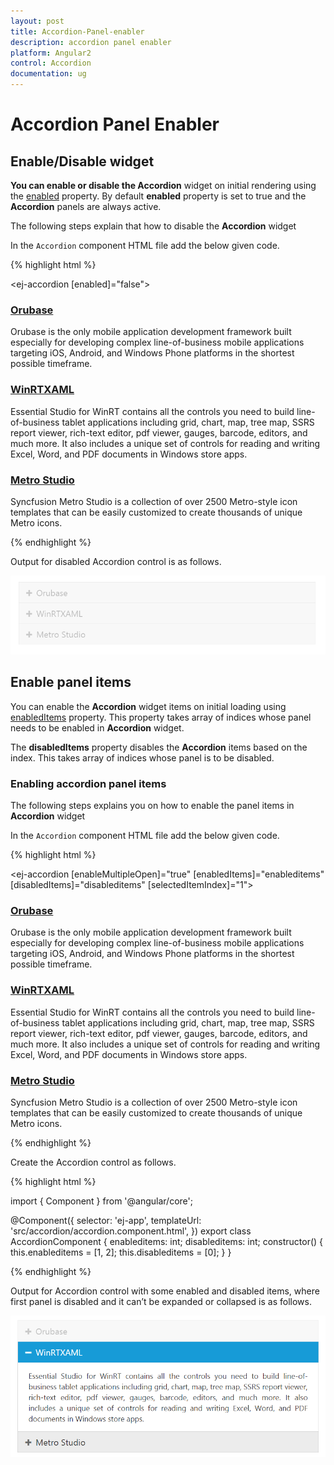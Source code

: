 ```yaml
---
layout: post
title: Accordion-Panel-enabler
description: accordion panel enabler
platform: Angular2
control: Accordion 
documentation: ug
---
```


# Accordion Panel Enabler

## Enable/Disable widget

**You can enable or disable the Accordion** widget on initial rendering using the [enabled](https://help.syncfusion.com/api/js/ejaccordion#members:enabled) property. By default **enabled** property is set to true and the **Accordion** panels are always active. 

The following steps explain that how to disable the **Accordion** widget

In the `Accordion` component HTML file add the below given code.

{% highlight html %}

<ej-accordion [enabled]="false">
<h3>
        <a href="#">Orubase</a>
    </h3>
    <div>
        <!-- add accordion contents here to load contents under this header -->
        Orubase is the only mobile application development framework built especially for developing complex line-of-business mobile applications targeting iOS, Android, and Windows Phone platforms in the shortest possible timeframe.
    </div>
    <h3>
        <a href="#">WinRTXAML</a>
    </h3>
    <div>
        <!-- add accordion contents here to load contents under this header -->
        Essential Studio for WinRT contains all the controls you need to build line-of-business tablet applications including grid, chart, map, tree map, SSRS report viewer, rich-text editor, pdf viewer, gauges, barcode, editors, and much more. It also includes a unique set of controls for reading and writing Excel, Word, and PDF documents in Windows store apps.
    </div>
    <h3>
        <a href="#">Metro Studio</a>
    </h3>
    <div>
        <!-- add accordion contents here to load contents under this header -->
        Syncfusion Metro Studio is a collection of over 2500 Metro-style icon templates that can be easily customized to create thousands of unique Metro icons.
    </div>
</ej-accordion>
 
{% endhighlight %}

Output for disabled Accordion control is as follows.

![](Accordion-Panel-enabler_images/Accordion-Panel-enabler_img1.png) 

## Enable panel items

You can enable the **Accordion** widget items on initial loading using [enabledItems](https://help.syncfusion.com/api/js/ejaccordion#members:enableditems) property. This property takes array of indices whose panel needs to be enabled in **Accordion** widget. 

The **disabledItems** property disables the **Accordion** items based on the index. This takes array of indices whose panel is to be disabled. 

### Enabling accordion panel items

The following steps explains you on how to enable the panel items in **Accordion** widget

In the `Accordion` component HTML file add the below given code.

{% highlight html %}
   
<ej-accordion [enableMultipleOpen]="true" [enabledItems]="enableditems" [disabledItems]="disableditems" [selectedItemIndex]="1">
<h3>
        <a href="#">Orubase</a>
    </h3>
    <div>
        <!-- add accordion contents here to load contents under this header -->
        Orubase is the only mobile application development framework built especially for developing complex line-of-business mobile applications targeting iOS, Android, and Windows Phone platforms in the shortest possible timeframe.
    </div>
    <h3>
        <a href="#">WinRTXAML</a>
    </h3>
    <div>
        <!-- add accordion contents here to load contents under this header -->
        Essential Studio for WinRT contains all the controls you need to build line-of-business tablet applications including grid, chart, map, tree map, SSRS report viewer, rich-text editor, pdf viewer, gauges, barcode, editors, and much more. It also includes a unique set of controls for reading and writing Excel, Word, and PDF documents in Windows store apps.
    </div>
    <h3>
        <a href="#">Metro Studio</a>
    </h3>
    <div>
        <!-- add accordion contents here to load contents under this header -->
        Syncfusion Metro Studio is a collection of over 2500 Metro-style icon templates that can be easily customized to create thousands of unique Metro icons.
    </div>
</ej-accordion>

{% endhighlight %}

Create the Accordion control as follows.

{% highlight html %}

import { Component } from '@angular/core';

@Component({
    selector: 'ej-app',
    templateUrl: 'src/accordion/accordion.component.html',
})
export class AccordionComponent {
    enableditems: int;
    disableditems: int;
    constructor() {
        this.enableditems = [1, 2];
        this.disableditems = [0];
    }
}

{% endhighlight %}

Output for Accordion control with some enabled and disabled items, where first panel is disabled and it can’t be expanded or collapsed is as follows.


![](Accordion-Panel-enabler_images/Accordion-Panel-enabler_img2.png)